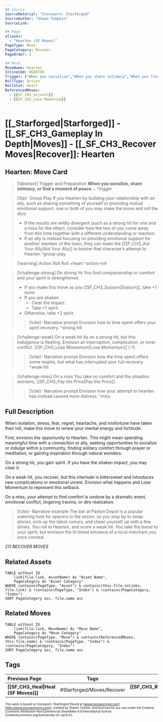 ```yaml
---
## Source
SourceMaterial: "Ironsworn: Starforged"
SourceAuthor: "Shawn Tompkin"
SourceLink: 

## Page
aliases:
  - "Hearten (SF Moves)"
PageType: Move
PageCategory: Recover
PageOrder: 3

## Move
MoveName: Hearten
InlineCmd: HEARTEN
Trigger: ["When you socialize","When you share intimacy","When you find a moment of peace"]
RollType: Action
RollStat: Heart
ReferencedMoves: 
  - [[SF_CH3_Sojourn]]
  - [[SF_CH3_Lose Momentum]]
---
```

# [[_Starforged|Starforged]] - [[_SF_CH3_Gameplay In Depth|Moves]] - [[_SF_CH3_Recover Moves|Recover]]: Hearten
## Hearten: Move Card
>[!abstract]  Trigger and Preparation
>**When you socialize, share intimacy, or find a moment of peace...** ^trigger

> [!tip]- Group Play
> If you Hearten by building your relationship with an ally, such as sharing something of yourself or providing mutual emotional support, one or both of you may make the move and roll the dice. 
>- If the results are wildly divergent (such as a strong hit for one and a miss for the other), consider how the two of you come away from this time together with a different understanding or reaction. 
>- If an ally is instead focusing on providing emotional support for another member of the team, they can make the [[SF_CH3_Aid Your Ally|Aid Your Ally]] to bolster that character’s attempt to Hearten ^group-play

> [!warning] Action Roll
> Roll +heart ^action-roll

> [!challenge-strong] On strong hit
> You find companionship or comfort and your spirit is strengthened. 
>- If you make this move as you [[SF_CH3_Sojourn|Sojourn]], take +1 more
>- If you are shaken
>	- Clear the impact
>	- Take +1 spirit. 
>- Otherwise, take +2 spirit. 
> > [!cite]- Narrative prompt
> > Envision how to time spent offers your spirit recovery. ^strong-hit

> [!challenge-weak] On a weak hit
> As on a strong hit, but this indulgence is fleeting. Envision an interruption, complication, or inner conflict. 
> [[SF_CH3_Lose Momentum|Lose Momentum]] (-1)
> > [!cite]- Narrative prompt
> > Envision how the time spent offers some respite, but what has interrupted your full recovery ^weak-hit

> [!challenge-miss] On a miss
> You take no comfort and the situation worsens, [[SF_CH3_Pay the Price|Pay the Price]].
> > [!cite]- Narrative prompt
> > Envision how your attempt to hearten has instead caused more distress. ^miss

## Full Description
When isolation, stress, fear, regret, heartache, and misfortune have taken their toll, make this move to renew your mental energy and fortitude. 

First, envision the opportunity to Hearten. This might mean spending meaningful time with a connection or ally, seeking opportunities to socialize or indulge within a community, finding solitary comfort through prayer or meditation, or gaining inspiration through natural wonders. 

On a strong hit, you gain spirit. If you have the shaken impact, you may clear it. 

On a weak hit, you recover, but this interlude is bittersweet and introduces new complications or emotional unrest. Envision what happens and Lose Momentum to represent this setback. 

On a miss, your attempt to find comfort is undone by a dramatic event, emotional conflict, lingering trauma, or dire realization. 

> [!cite]- Narrative example
> The bar at Paxton Depot is a popular watering hole for spacers in the sector, so you stop by to swap stories, pick up the latest rumors, and cheer yourself up with a few drinks. You roll to Hearten, and score a weak hit. You take the boost to your spirit, but envision the ill-timed entrance of a local merchant you once conned. 

*211 RECOVER MOVES*

## Related Assets
```dataview
TABLE without ID
	link(file.link, AssetName) As "Asset Name",
	PageCategory As "Asset Category"
WHERE contains(PageType, "Asset") & contains(this.file.inlinks, file.link) & !contains(PageType, "Index") & !contains(PageCategory, "Index")
SORT PageCategory asc, file.name asc
```

## Related Moves
```dataview
TABLE without ID
	link(file.link, MoveName) As "Move Name",
	PageCategory As "Move Category"
WHERE contains(PageType, "Move") & contains(ReferencedMoves, this.file.name) & !contains(PageType, "Index") & !contains(PageCategory, "Index")
SORT PageCategory asc, file.name asc
```

## Tags
| Previous Page | Tags | Next Page |
|:--- |:---:| ---:|
| **[[SF_CH3_Heal\|Heal (SF Moves)]]** | #Starforged/Moves/Recover | **[[SF_CH3_Resupply\|Resupply (SF Moves)]]** |

<font size=-2>This work is based on Ironsworn: Starforged (found at [www.ironswornrpg.com](http://www.ironswornrpg.com)), created by Shawn Tomkin, and licensed for our use under the Creative Commons Attribution-NonCommercial-ShareAlike 4.0 International license  (creativecommons.org/licenses/by-nc-sa/4.0/).</font>